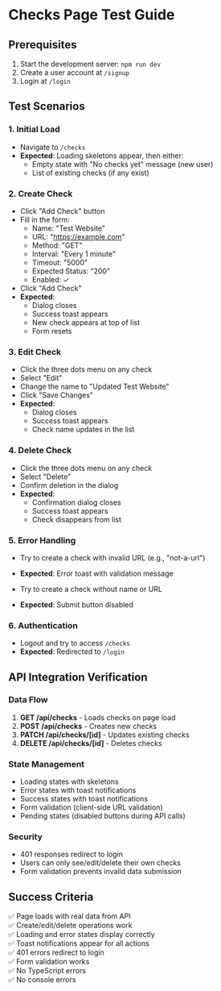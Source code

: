 # Checks Page Test Guide

## Prerequisites
1. Start the development server: `npm run dev`
2. Create a user account at `/signup`
3. Login at `/login`

## Test Scenarios

### 1. Initial Load
- Navigate to `/checks`
- **Expected**: Loading skeletons appear, then either:
  - Empty state with "No checks yet" message (new user)
  - List of existing checks (if any exist)

### 2. Create Check
- Click "Add Check" button
- Fill in the form:
  - Name: "Test Website"
  - URL: "https://example.com"
  - Method: "GET"
  - Interval: "Every 1 minute"
  - Timeout: "5000"
  - Expected Status: "200"
  - Enabled: ✓
- Click "Add Check"
- **Expected**: 
  - Dialog closes
  - Success toast appears
  - New check appears at top of list
  - Form resets

### 3. Edit Check
- Click the three dots menu on any check
- Select "Edit"
- Change the name to "Updated Test Website"
- Click "Save Changes"
- **Expected**:
  - Dialog closes
  - Success toast appears
  - Check name updates in the list

### 4. Delete Check
- Click the three dots menu on any check
- Select "Delete"
- Confirm deletion in the dialog
- **Expected**:
  - Confirmation dialog closes
  - Success toast appears
  - Check disappears from list

### 5. Error Handling
- Try to create a check with invalid URL (e.g., "not-a-url")
- **Expected**: Error toast with validation message

- Try to create a check without name or URL
- **Expected**: Submit button disabled

### 6. Authentication
- Logout and try to access `/checks`
- **Expected**: Redirected to `/login`

## API Integration Verification

### Data Flow
1. **GET /api/checks** - Loads checks on page load
2. **POST /api/checks** - Creates new checks
3. **PATCH /api/checks/[id]** - Updates existing checks
4. **DELETE /api/checks/[id]** - Deletes checks

### State Management
- Loading states with skeletons
- Error states with toast notifications
- Success states with toast notifications
- Form validation (client-side URL validation)
- Pending states (disabled buttons during API calls)

### Security
- 401 responses redirect to login
- Users can only see/edit/delete their own checks
- Form validation prevents invalid data submission

## Success Criteria
✅ Page loads with real data from API  
✅ Create/edit/delete operations work  
✅ Loading and error states display correctly  
✅ Toast notifications appear for all actions  
✅ 401 errors redirect to login  
✅ Form validation works  
✅ No TypeScript errors  
✅ No console errors  
